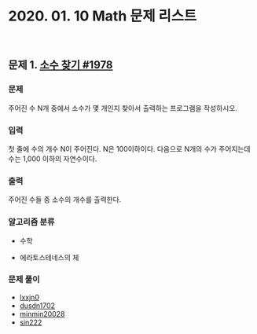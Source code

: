 # 2020. 01. 10 Math 문제 리스트

<br>

## 문제 1. [소수 찾기 #1978](https://www.acmicpc.net/problem/1978)

### 문제

주어진 수 N개 중에서 소수가 몇 개인지 찾아서 출력하는 프로그램을 작성하시오.

### 입력

첫 줄에 수의 개수 N이 주어진다. N은 100이하이다. 다음으로 N개의 수가 주어지는데 수는 1,000 이하의 자연수이다.

### 출력

주어진 수들 중 소수의 개수를 출력한다.

### 알고리즘 분류

- 수학

- 에라토스테네스의 체

### 문제 풀이

- [lxxjn0](#)
- [dusdn1702](#)
- [minmin20028](#)
- [sin222](#)